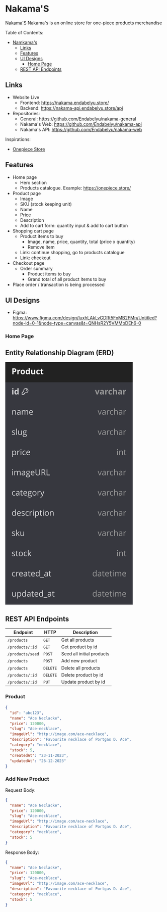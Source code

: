 # Nakama'S

[Nakama'S](https://amazingsafari.haidar.dev) Nakama's is an online store for one-piece products merchandise

Table of Contents:

- [Namkama's](#nakama's)
  - [Links](#links)
  - [Features](#features)
  - [UI Designs](#ui-designs)
    - [Home Page](#home-page)
  - [REST API Endpoints](#rest-api-endpoints)

## Links

- Website Live
  - Frontend: <https://nakama.endabelyu.store/>
  - Backend: <https://nakama-api.endabelyu.store/api>
- Repositories:
  - General: <https://github.com/Endabelyu/nakama-general>
  - Nakama's Web: <https://github.com/Endabelyu/nakama-api>
  - Nakama's API: <https://github.com/Endabelyu/nakama-web>

Inspirations:

- [Onepiece Store](https://onepiece.store/)

## Features

- Home page
  - Hero section
  - Products catalogue. Example: <https://onepiece.store/>
- Product page
  - Image
  - SKU (stock keeping unit)
  - Name
  - Price
  - Description
  - Add to cart form: quantity input & add to cart button
- Shopping cart page
  - Product items to buy
    - Image, name, price, quantity, total (price x quantity)
    - Remove item
  - Link: continue shopping, go to products catalogue
  - Link: checkout
- Checkout page
  - Order summary
    - Product items to buy
    - Grand total of all product items to buy
- Place order / transaction is being processed

## UI Designs

- Figma: <https://www.figma.com/design/luxhLAkLvGDRt5FxMB2FMn/Untitled?node-id=0-1&node-type=canvas&t=QNHsR2Y5VMMbDEh6-0>

### Home Page

<!-- <img alt="Home Page" src="./designs/home.jpg" width="400" /> -->

## Entity Relationship Diagram (ERD)

![ERD](./Diagram/Nakama.svg)

## REST API Endpoints

| Endpoint         | HTTP     | Description               |
| ---------------- | -------- | ------------------------- |
| `/products`      | `GET`    | Get all products          |
| `/products/:id`  | `GET`    | Get product by id         |
| `/products/seed` | `POST`   | Seed all initial products |
| `/products`      | `POST`   | Add new product           |
| `/products`      | `DELETE` | Delete all products       |
| `/products/:id`  | `DELETE` | Delete product by id      |
| `/products/:id`  | `PUT`    | Update product by id      |

### Product

```json
{
  "id": "abc123",
  "name": "Ace Neclacke",
  "price": 120000,
  "slug": "Ace-necklace",
  "imageUrl": "http://image.com/ace-necklace",
  "description": "Favourite necklace of Portgas D. Ace",
  "category": "necklace",
  "stock": 5,
  "createdAt": "23-11-2023",
  "updatedAt": "26-12-2023"
}
```

### Add New Product

Request Body:

```json
{
  "name": "Ace Neclacke",
  "price": 120000,
  "slug": "Ace-necklace",
  "imageUrl": "http://image.com/ace-necklace",
  "description": "Favourite necklace of Portgas D. Ace",
  "category": "necklace",
  "stock": 5
}
```

Response Body:

```json
{
  "name": "Ace Neclacke",
  "price": 120000,
  "slug": "Ace-necklace",
  "imageUrl": "http://image.com/ace-necklace",
  "description": "Favourite necklace of Portgas D. Ace",
  "category": "necklace",
  "stock": 5
}
```
